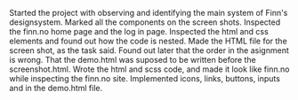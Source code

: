 Started the project with observing and identifying the main system of Finn's designsystem. 
Marked all the components on the screen shots.
Inspected the finn.no home page and the log in page. Inspected the html and css elements and found out how the code is nested.
Made the HTML file for the screen shot, as the task said. Found out later that the order in the asignment is wrong. That the demo.html was suposed to be written before the screenshot.html. 
Wrote the html and scss code, and made it look like finn.no while inspecting the finn.no site.
Implemented icons, links, buttons, inputs and in the demo.html file. 
